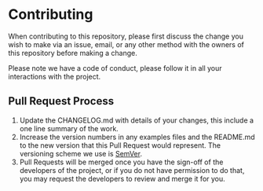 # Contributing

When contributing to this repository, please first discuss the change you wish to make via an issue,
email, or any other method with the owners of this repository before making a change. 

Please note we have a code of conduct, please follow it in all your interactions with the project.

## Pull Request Process

1. Update the CHANGELOG.md with details of your changes, this include a one line summary of the work.
2. Increase the version numbers in any examples files and the README.md to the new version that this
   Pull Request would represent. The versioning scheme we use is [SemVer](http://semver.org/).
3. Pull Requests will be merged once you have the sign-off of the developers of the project, or if you 
   do not have permission to do that, you may request the developers to review and merge it for you.
